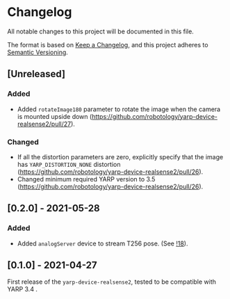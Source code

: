 # Changelog
All notable changes to this project will be documented in this file.

The format is based on [Keep a Changelog](https://keepachangelog.com/en/1.0.0/),
and this project adheres to [Semantic Versioning](https://semver.org/spec/v2.0.0.html).

## [Unreleased]

### Added
- Added `rotateImage180` parameter to rotate the image when the camera is mounted upside down (https://github.com/robotology/yarp-device-realsense2/pull/27).

### Changed
- If all the distortion parameters are zero, explicitly specify that the image has `YARP_DISTORTION_NONE` distortion (https://github.com/robotology/yarp-device-realsense2/pull/26).
- Changed minimum required YARP version to 3.5 (https://github.com/robotology/yarp-device-realsense2/pull/26).

## [0.2.0] - 2021-05-28

### Added
- Added `analogServer` device to stream T256 pose. (See [!18](https://github.com/robotology/yarp-device-realsense2/pull/18)).

## [0.1.0] - 2021-04-27

First release of the `yarp-device-realsense2`, tested to be compatible with YARP 3.4 .
